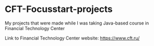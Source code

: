 # CFT-Focusstart-projects
My projects that were made while I was taking Java-based course in Financial Technology Center

Link to Financial Technology Center website: https://www.cft.ru/
